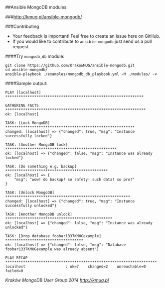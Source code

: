 ##Ansible MongoDB modules

###http://kmug.pl/ansible-mongodb/

###Contributing

 * Your feedback is important! Feel free to create an Issue here on GitHub.
 * If you would like to contribute to `ansible-mongodb` just send us a pull request.

####Try `mongodb_db` module:

```
git clone https://github.com/KrakowMUG/ansible-mongodb.git
cd ansible-mongodb/
ansible-playbook ./examples/mongodb_db_playbook.yml -M ./modules/ -v
```

####Sample output:

```
PLAY [localhost] ************************************************************** 

GATHERING FACTS *************************************************************** 
ok: [localhost]

TASK: [Lock MongoDB] ********************************************************** 
changed: [localhost] => {"changed": true, "msg": "Instance successfully locked"}

TASK: [Another MongoDB lock] ************************************************** 
ok: [localhost] => {"changed": false, "msg": "Instance was already locked"}

TASK: [Do something e.g. backup] ********************************************** 
ok: [localhost] => {
    "msg": "wow! do backup! so safety! such data! so pro!"
}

TASK: [Unlock MongoDB] ******************************************************** 
changed: [localhost] => {"changed": true, "msg": "Instance successfully unlocked"}

TASK: [Another MongoDB unlock] ************************************************ 
ok: [localhost] => {"changed": false, "msg": "Instance was already unlocked"}

TASK: [Drop database foobar1337KMUGexample] *********************************** 
ok: [localhost] => {"changed": false, "msg": "Database foobar1337KMUGexample was already absent"}

PLAY RECAP ******************************************************************** 
localhost                  : ok=7    changed=2    unreachable=0    failed=0   
```

*Kraków MongoDB User Group 2014 http://kmug.pl*
